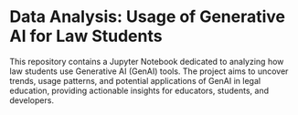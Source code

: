 # Data Analysis: Usage of Generative AI for Law Students

This repository contains a Jupyter Notebook dedicated to analyzing how law students use Generative AI (GenAI) tools. The project aims to uncover trends, usage patterns, and potential applications of GenAI in legal education, providing actionable insights for educators, students, and developers.
